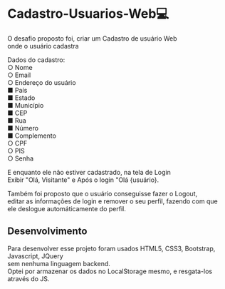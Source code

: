 # Cadastro-Usuarios-Web💻

O desafio proposto foi, criar um Cadastro de usuário Web <br />
onde o usuário cadastra <br />

Dados do cadastro:<br />
  ○ Nome <br />
  ○ Email <br />
  ○ Endereço do usuário <br />
    ■ País <br />
    ■ Estado <br />
    ■ Município <br />
    ■ CEP <br />
    ■ Rua <br />
    ■ Número <br />
    ■ Complemento <br />
  ○ CPF <br />
  ○ PIS <br />
  ○ Senha <br />

E enquanto ele não estiver cadastrado, na tela de Login<br />
Exibir "Olá, Visitante" e Após o login "Olá {usuário}.

Também foi proposto que o usuário conseguisse fazer o Logout,<br />
editar as informações de login e remover o seu perfil, fazendo com que <br />
ele deslogue automáticamente do perfil.

## Desenvolvimento <br />

Para desenvolver esse projeto foram usados HTML5, CSS3, Bootstrap, Javascript, JQuery <br />
sem nenhuma linguagem backend.<br />
Optei por armazenar os dados no LocalStorage mesmo, e resgata-los através do JS.<br />

